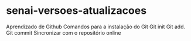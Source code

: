 # senai-versoes-atualizacoes
Aprendizado de Github
Comandos para a instalação do Git
Git init
Git add.
Git commit
Sincronizar com o repositório online

